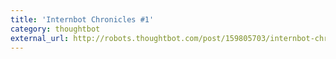 ```yaml
---
title: 'Internbot Chronicles #1'
category: thoughtbot
external_url: http://robots.thoughtbot.com/post/159805703/internbot-chronicles-i
---
```


